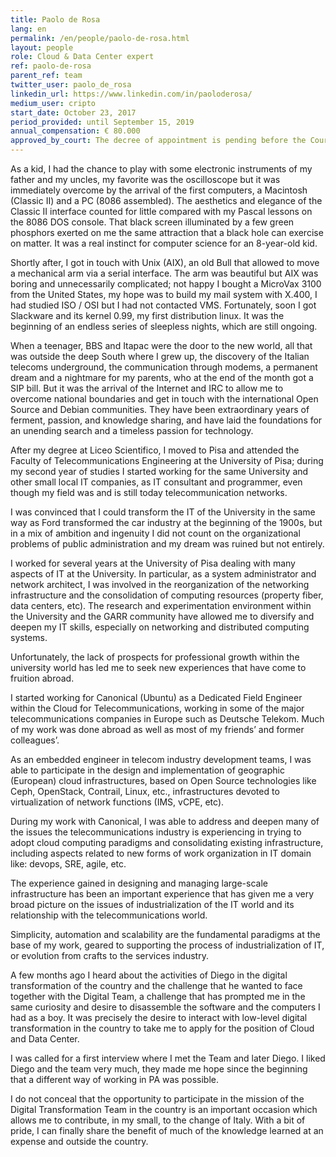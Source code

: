 ```yaml
---
title: Paolo de Rosa
lang: en
permalink: /en/people/paolo-de-rosa.html
layout: people
role: Cloud & Data Center expert
ref: paolo-de-rosa
parent_ref: team
twitter_user: paolo_de_rosa 
linkedin_url: https://www.linkedin.com/in/paoloderosa/
medium_user: cripto
start_date: October 23, 2017
period_provided: until September 15, 2019
annual_compensation: € 80.000
approved_by_court: The decree of appointment is pending before the Court of Auditors.
---
```


As a kid, I had the chance to play with some electronic instruments of my
father and my uncles, my favorite was the oscilloscope but it was immediately
overcome by the arrival of the first computers, a Macintosh (Classic II) and a
PC (8086 assembled).  The aesthetics and elegance of the Classic II interface
counted for little compared with my Pascal lessons on the 8086 DOS console.
That black screen illuminated by a few green phosphors exerted on me the same
attraction that a black hole can exercise on matter. It was a real instinct for
computer science for an 8-year-old kid.

Shortly after, I got in touch with Unix (AIX), an old Bull that allowed to move
a mechanical arm via a serial interface. The arm was beautiful but AIX was
boring and unnecessarily complicated; not happy I bought a MicroVax 3100 from
the United States, my hope was to build my mail system with X.400, I had
studied ISO / OSI but I had not contacted VMS. Fortunately, soon I got
Slackware and its kernel 0.99, my first distribution linux. It was the
beginning of an endless series of sleepless nights, which are still ongoing.


When a teenager, BBS and Itapac were the door to the new world, all that was
outside the deep South where I grew up, the discovery of the Italian telecoms
underground, the communication  through modems, a permanent dream and a
nightmare for my parents, who at the end of the month got a SIP bill. But it
was the arrival of the Internet and IRC to allow me to overcome national
boundaries and get in touch with the international Open Source and Debian
communities. They have been extraordinary years of ferment, passion, and
knowledge sharing, and have laid the foundations for an unending search and a
timeless passion for technology.

After my degree at Liceo Scientifico, I moved to Pisa and attended the Faculty
of Telecommunications Engineering at the University of Pisa; during my second
year of studies I started working for the same University and other small local
IT companies, as IT consultant and programmer, even though my field was  and is
still today telecommunication networks.

I was convinced that I could transform the IT of the University in the same way
as Ford transformed the car industry at the beginning of the 1900s, but in a
mix of ambition and ingenuity I did not count on the organizational problems of
public administration and my dream  was ruined but not entirely.

I worked for several years at the University of Pisa dealing with many aspects
of IT at the University. In particular, as a system administrator and network
architect, I was involved in the reorganization of the networking
infrastructure and the consolidation of computing resources (property fiber,
data centers, etc). The research and experimentation environment within the
University and the GARR community have allowed me to diversify and deepen my IT
skills, especially on networking and distributed computing systems.

Unfortunately, the lack of prospects for professional growth within the
university world has led me to seek new experiences that have come to fruition
abroad.

I started working for Canonical (Ubuntu) as a Dedicated Field Engineer within
the Cloud for Telecommunications, working in some of the major
telecommunications companies in Europe such as Deutsche Telekom. Much of my
work was done abroad as well as most of my friends’ and former colleagues’.

As an embedded engineer in telecom industry development teams, I was able to
participate in the design and implementation of geographic (European) cloud
infrastructures, based on Open Source technologies like Ceph, OpenStack,
Contrail, Linux, etc., infrastructures devoted to virtualization of network
functions (IMS, vCPE, etc).

During my work with Canonical, I was able to address and deepen many of the
issues the telecommunications industry is experiencing in trying to adopt cloud
computing paradigms and consolidating existing infrastructure, including
aspects related to new forms of work organization in IT domain like: devops,
SRE, agile, etc.

The experience gained in designing and managing large-scale infrastructure has
been an important experience that has given me a very broad picture on the
issues of industrialization of the IT world and its relationship with the
telecommunications world.

Simplicity, automation and scalability are the fundamental paradigms at the
base of my work, geared to supporting the process of industrialization of IT,
or evolution from crafts to the services industry.

A few months ago I heard about the activities of Diego in the digital
transformation of the country and the challenge that he wanted to face together
with the Digital Team, a challenge that has prompted me in the same curiosity
and desire to disassemble the software and the computers I had as a boy. It was
precisely the desire to interact with low-level digital transformation in the
country to take me to apply for the position of Cloud and Data Center.

I was called for a first interview where I met the Team and later Diego. I
liked Diego and the team very much, they made me hope since the beginning that
a different way of working in PA was possible. 

I do not conceal that the opportunity to participate in the mission of the
Digital Transformation Team in the country is an important occasion  which
allows me to contribute, in my small, to the change of Italy. With a bit of
pride, I can finally share the benefit of much of the knowledge learned at an
expense and outside the country.

